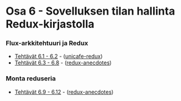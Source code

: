# Osa 6 - Sovelluksen tilan hallinta Redux-kirjastolla

### Flux-arkkitehtuuri ja Redux
  * [Tehtävät 6.1 - 6.2](https://fullstackopen.com/osa6/flux_arkkitehtuuri_ja_redux#tehtavat-6-1-6-2) - ([unicafe-redux](https://github.com/j-pietila/FullStackOpen-2021/tree/main/Part_6/unicafe-redux))
  * [Tehtävät 6.3 - 6.8](https://fullstackopen.com/osa6/flux_arkkitehtuuri_ja_redux#tehtavat-6-3-6-8) - ([redux-anecdotes](https://github.com/j-pietila/FullStackOpen-2021/tree/main/Part_6/redux-anecdotes))

### Monta reduseria
  * [Tehtävät 6.9 - 6.12](https://fullstackopen.com/osa6/monta_reduseria#tehtavat-6-9-6-12) - ([redux-anecdotes](https://github.com/j-pietila/FullStackOpen-2021/tree/main/Part_6/redux-anecdotes))
